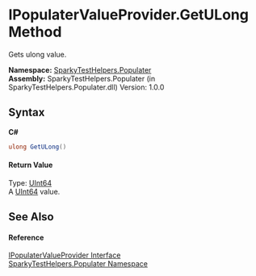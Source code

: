 # IPopulaterValueProvider.GetULong Method 
 

Gets ulong value.

**Namespace:**&nbsp;<a href="N_SparkyTestHelpers_Populater">SparkyTestHelpers.Populater</a><br />**Assembly:**&nbsp;SparkyTestHelpers.Populater (in SparkyTestHelpers.Populater.dll) Version: 1.0.0

## Syntax

**C#**<br />
``` C#
ulong GetULong()
```


#### Return Value
Type: <a href="http://msdn2.microsoft.com/en-us/library/06cf7918" target="_blank">UInt64</a><br />A <a href="http://msdn2.microsoft.com/en-us/library/06cf7918" target="_blank">UInt64</a> value.

## See Also


#### Reference
<a href="T_SparkyTestHelpers_Populater_IPopulaterValueProvider">IPopulaterValueProvider Interface</a><br /><a href="N_SparkyTestHelpers_Populater">SparkyTestHelpers.Populater Namespace</a><br />